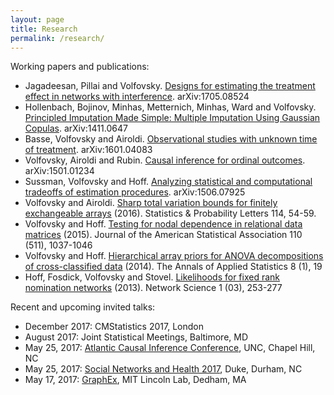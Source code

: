 ```yaml
---
layout: page
title: Research
permalink: /research/
---
```


Working papers and publications:

* Jagadeesan, Pillai and Volfovsky. [Designs for estimating the treatment effect in networks with interference]({{site.arxiv_url}}/1705.08524). arXiv:1705.08524
* Hollenbach, Bojinov, Minhas, Metternich, Minhas, Ward and Volfovsky. [Principled Imputation Made Simple: Multiple Imputation Using Gaussian Copulas]({{site.arxiv_url}}/1411.0647). arXiv:1411.0647
* Basse, Volfovsky and Airoldi. [Observational studies with unknown time of treatment]({{site.arxiv_url}}/1601.04083). arXiv:1601.04083
* Volfovsky, Airoldi and Rubin. [Causal inference for ordinal outcomes]({{site.arxiv_url}}/1501.01234). arXiv:1501.01234
* Sussman, Volfovsky and Hoff. [Analyzing statistical and computational tradeoffs of estimation procedures]({{site.arxiv_url}}/1506.07925).  arXiv:1506.07925
* Volfovsky and Airoldi. [Sharp total variation bounds for finitely exchangeable arrays]({{site.arxiv_url}}/1407.6092) (2016). Statistics & Probability Letters 114, 54-59. 
* Volfovsky and Hoff. [Testing for nodal dependence in relational data matrices]({{site.arxiv_url}}/1306.5786) (2015). Journal of the American Statistical Association 110 (511), 1037-1046
* Volfovsky and Hoff. [Hierarchical array priors for ANOVA decompositions of cross-classified data]({{site.arxiv_url}}/1208.1726) (2014). The Annals of Applied Statistics 8 (1), 19
* Hoff, Fosdick, Volfovsky and Stovel. [Likelihoods for fixed rank nomination networks]({{site.arxiv_url}}/1212.6234) (2013). Network Science 1 (03), 253-277

Recent and upcoming invited talks:

* December 2017: CMStatistics 2017, London
* August 2017: Joint Statistical Meetings, Baltimore, MD
* May 25, 2017: [Atlantic Causal Inference Conference](http://causal.unc.edu/acic2017/), UNC, Chapel Hill, NC
* May 25, 2017: [Social Networks and Health 2017](https://dnac.ssri.duke.edu/social-networks-health-scholars-training-program.php), Duke, Durham, NC
* May 17, 2017: [GraphEx](https://events.ll.mit.edu/graphex/), MIT Lincoln Lab, Dedham, MA 
